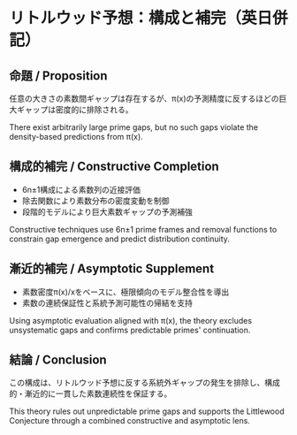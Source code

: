 # リトルウッド予想：構成と補完（英日併記）

## 命題 / Proposition
任意の大きさの素数間ギャップは存在するが、π(x)の予測精度に反するほどの巨大ギャップは密度的に排除される。

There exist arbitrarily large prime gaps, but no such gaps violate the density-based predictions from π(x).

## 構成的補完 / Constructive Completion
- 6n±1構成による素数列の近接評価
- 除去関数により素数分布の密度変動を制御
- 段階的モデルにより巨大素数ギャップの予測補強

Constructive techniques use 6n±1 prime frames and removal functions to constrain gap emergence and predict distribution continuity.

## 漸近的補完 / Asymptotic Supplement
- 素数密度π(x)/xをベースに、極限傾向のモデル整合性を導出
- 素数の連続保証性と系統予測可能性の帰結を支持

Using asymptotic evaluation aligned with π(x), the theory excludes unsystematic gaps and confirms predictable primes' continuation.

## 結論 / Conclusion
この構成は、リトルウッド予想に反する系統外ギャップの発生を排除し、構成的・漸近的に一貫した素数連続性を保証する。

This theory rules out unpredictable prime gaps and supports the Littlewood Conjecture through a combined constructive and asymptotic lens.
